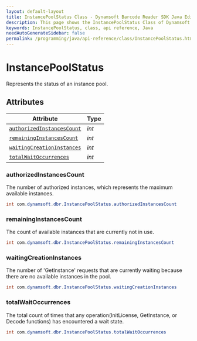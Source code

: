 ```yaml
---
layout: default-layout
title: InstancePoolStatus Class - Dynamsoft Barcode Reader SDK Java Edition API Reference
description: This page shows the InstancePoolStatus Class of Dynamsoft Barcode Reader SDK Java Edition.
keywords: InstancePoolStatus, class, api reference, Java
needAutoGenerateSidebar: false
permalink: /programming/java/api-reference/class/InstancePoolStatus.html
---
```



# InstancePoolStatus

Represents the status of an instance pool.


## Attributes
  
| Attribute | Type |
|---------- | ---- |
| [`authorizedInstancesCount`](#authorizedinstancescount) | *int* |
| [`remainingInstancesCount`](#remaininginstancescount) | *int* |
| [`waitingCreationInstances`](#waitingcreationinstances) | *int* |
| [`totalWaitOccurrences`](#totalwaitoccurrences) | *int* |

### authorizedInstancesCount

The number of authorized instances, which represents the maximum available instances.

```java
int com.dynamsoft.dbr.InstancePoolStatus.authorizedInstancesCount
```

### remainingInstancesCount

The count of available instances that are currently not in use.

```java
int com.dynamsoft.dbr.InstancePoolStatus.remainingInstancesCount
```

### waitingCreationInstances

The number of 'GetInstance' requests that are currently waiting because there are no available instances in the pool.

```java
int com.dynamsoft.dbr.InstancePoolStatus.waitingCreationInstances
```

### totalWaitOccurrences

The total count of times that any operation(InitLicense, GetInstance, or Decode functions) has encountered a wait state.

```java
int com.dynamsoft.dbr.InstancePoolStatus.totalWaitOccurrences
```
